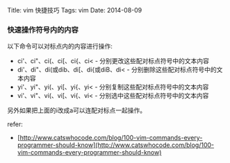 Title: vim 快捷技巧
Tags: vim 
Date: 2014-08-09

### 快速操作符号内的内容  
以下命令可以对标点内的内容进行操作:

 - ci'、ci"、ci(、ci[、ci{、ci< - 分别更改这些配对标点符号中的文本内容
 - di'、di"、di(或dib、di[、di{或diB、di< - 分别删除这些配对标点符号中的文本内容
 - yi'、yi"、yi(、yi[、yi{、yi< - 分别复制这些配对标点符号中的文本内容
 - vi'、vi"、vi(、vi[、vi{、vi< - 分别选中这些配对标点符号中的文本内容

另外如果把上面的i改成a可以连配对标点一起操作。


refer:

- [http://www.catswhocode.com/blog/100-vim-commands-every-programmer-should-know](http://www.catswhocode.com/blog/100-vim-commands-every-programmer-should-know)
